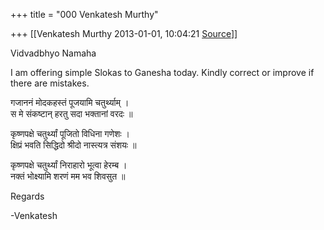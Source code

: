 +++
title = "000 Venkatesh Murthy"

+++
[[Venkatesh Murthy	2013-01-01, 10:04:21 [Source](https://groups.google.com/g/bvparishat/c/69BiEfLMbSI)]]



Vidvadbhyo Namaha  
  
I am offering simple Slokas to Ganesha today. Kindly correct or improve if there are mistakes.  
  
गजाननं मोदकहस्तं पूजयामि चतुर्थ्याम् ।  
स मे संकष्टान् हरतु सदा भक्तानां वरदः ॥  
  
कृष्णपक्षे चतुर्थ्यां पूजितो विधिना गणेशः ।  
क्षिप्रं भवति सिद्धिदो श्रीदो नास्त्यत्र संशयः ॥  
  
कृष्णपक्षे चतुर्थ्यां निराहारो भूत्वा हेरम्ब ।  
नक्तं भोक्ष्यामि शरणं मम भव शिवसुत ॥  
  
Regards  
  
-Venkatesh  

